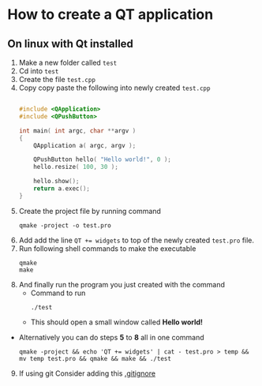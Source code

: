 # How to create a QT application

## On linux with Qt installed
1. Make a new folder called `test`
2. Cd into `test`
3. Create the file `test.cpp`
4. Copy copy paste the following into newly created `test.cpp`
    ```cpp

    #include <QApplication>
    #include <QPushButton>

    int main( int argc, char **argv )
    {
        QApplication a( argc, argv );

        QPushButton hello( "Hello world!", 0 );
        hello.resize( 100, 30 );

        hello.show();
        return a.exec();
    }

    ```
5. Create the project file by running command
    ```shell
    qmake -project -o test.pro
    ```
6. Add add the line `QT += widgets` to top of the newly created `test.pro` file.
7. Run following shell commands to make the executable
    ```shell
    qmake
    make
    ```
8. And finally run the program you just created with the command
   - Command to run
     ```
     ./test
     ```
   - This should open a small window called **Hello world!**

  - Alternatively you can do steps **5** to **8** all in one command
       ```shell
       qmake -project && echo 'QT += widgets' | cat - test.pro > temp && mv temp test.pro && qmake && make && ./test
       ```
9. If using git
   Consider adding this [.gitignore](https://github.com/github/gitignore/blob/main/Qt.gitignore)  
  
